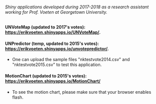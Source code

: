 ###### Shiny applications developed during 2017-2018 as a research assistant working for Prof. Voeten at Georgetown University.


#### UNVoteMap (updated to 2017's votes): https://erikvoeten.shinyapps.io/UNVoteMap/. 
#### UNPredictor (temp, updated to 2015's votes): https://erikvoeten.shinyapps.io/unvotepredictor/.
 * One can upload the sample files "nktestvote2014.csv" and "nktestvote2015.csv" to test this application.
#### MotionChart (updated to 2015's votes): https://erikvoeten.shinyapps.io/MotionChart/
 * To see the motion chart, please make sure that your browser enables flash.
